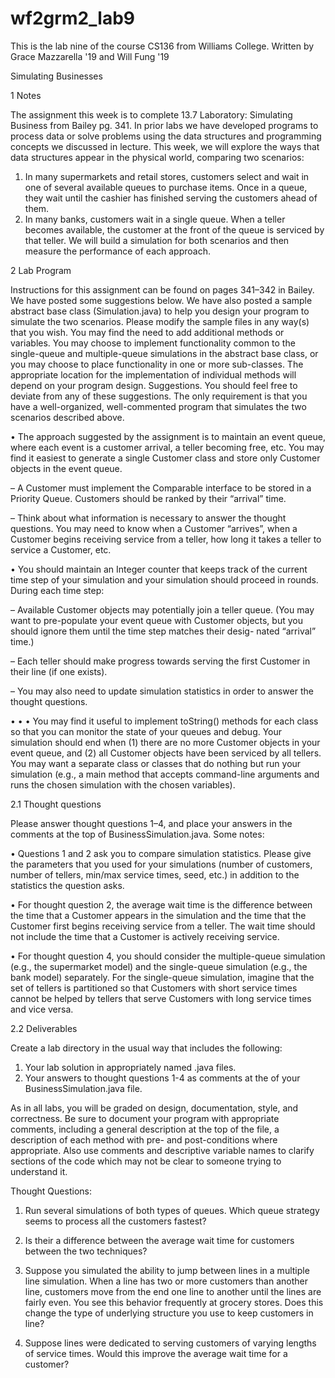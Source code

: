 # wf2grm2_lab9

This is the lab nine of the course CS136 from Williams College.
Written by Grace Mazzarella '19 and Will Fung '19

Simulating Businesses


1 Notes

The assignment this week is to complete 13.7 Laboratory: Simulating Business from Bailey pg. 341. In prior labs we have developed programs to process data or solve problems using the data structures and programming concepts we discussed in lecture. This week, we will explore the ways that data structures appear in the physical world, comparing two scenarios:

1. In many supermarkets and retail stores, customers select and wait in one of several available queues to purchase items. Once in a queue, they wait until the cashier has finished serving the customers ahead of them.
2. In many banks, customers wait in a single queue. When a teller becomes available, the customer at the front of the queue is serviced by that teller.
We will build a simulation for both scenarios and then measure the performance of each approach.


2 Lab Program

Instructions for this assignment can be found on pages 341–342 in Bailey. We have posted some suggestions below. We have also posted a sample abstract base class (Simulation.java) to help you design your program to simulate the two scenarios.
Please modify the sample files in any way(s) that you wish. You may find the need to add additional methods or variables. You may choose to implement functionality common to the single-queue and multiple-queue simulations in the abstract base class, or you may choose to place functionality in one or more sub-classes. The appropriate location for the implementation of individual methods will depend on your program design.
Suggestions. You should feel free to deviate from any of these suggestions. The only requirement is that you have a well-organized, well-commented program that simulates the two scenarios described above.

• The approach suggested by the assignment is to maintain an event queue, where each event is a customer arrival, a teller becoming free, etc. You may find it easiest to generate a single Customer class and store only Customer objects in the event queue.

  – A Customer must implement the Comparable interface to be stored in a Priority Queue. Customers should be ranked by their “arrival” time.

  – Think about what information is necessary to answer the thought questions. You may need to know when a Customer “arrives”, when a Customer begins receiving service from a teller, how long it takes a teller to service a Customer, etc.

• You should maintain an Integer counter that keeps track of the current time step of your simulation and your simulation should proceed in rounds. During each time step:

  – Available Customer objects may potentially join a teller queue. (You may want to pre-populate your event queue with Customer objects, but you should ignore them until the time step matches their desig- nated “arrival” time.)

  – Each teller should make progress towards serving the first Customer in their line (if one exists).

  – You may also need to update simulation statistics in order to answer the thought questions.


• • •
You may find it useful to implement toString() methods for each class so that you can monitor the state of your queues and debug.
Your simulation should end when (1) there are no more Customer objects in your event queue, and (2) all Customer objects have been serviced by all tellers.
You may want a separate class or classes that do nothing but run your simulation (e.g., a main method that accepts command-line arguments and runs the chosen simulation with the chosen variables).


2.1 Thought questions

Please answer thought questions 1–4, and place your answers in the comments at the top of BusinessSimulation.java. Some notes:

• Questions 1 and 2 ask you to compare simulation statistics. Please give the parameters that you used for your simulations (number of customers, number of tellers, min/max service times, seed, etc.) in addition to the statistics the question asks.

• For thought question 2, the average wait time is the difference between the time that a Customer appears in the simulation and the time that the Customer first begins receiving service from a teller. The wait time should not include the time that a Customer is actively receiving service.

• For thought question 4, you should consider the multiple-queue simulation (e.g., the supermarket model) and the single-queue simulation (e.g., the bank model) separately. For the single-queue simulation, imagine that the set of tellers is partitioned so that Customers with short service times cannot be helped by tellers that serve Customers with long service times and vice versa.


2.2 Deliverables

Create a lab directory in the usual way that includes the following:

1. Your lab solution in appropriately named .java files.
2. Your answers to thought questions 1-4 as comments at the of your BusinessSimulation.java file.

As in all labs, you will be graded on design, documentation, style, and correctness. Be sure to document your program with appropriate comments, including a general description at the top of the file, a description of each method with pre- and post-conditions where appropriate. Also use comments and descriptive variable names to clarify sections of the code which may not be clear to someone trying to understand it.








Thought Questions:
1. Run several simulations of both types of queues. Which queue strategy seems to process all the customers fastest?

2. Is their a difference between the average wait time for customers between the two techniques?

3. Suppose you simulated the ability to jump between lines in a multiple line simulation. When a line has two or more customers than another line, customers move from the end one line to another until the lines are fairly even. You see this behavior frequently at grocery stores. Does this change the type of underlying structure you use to keep customers in line?

4. Suppose lines were dedicated to serving customers of varying lengths of service times. Would this improve the average wait time for a customer?
